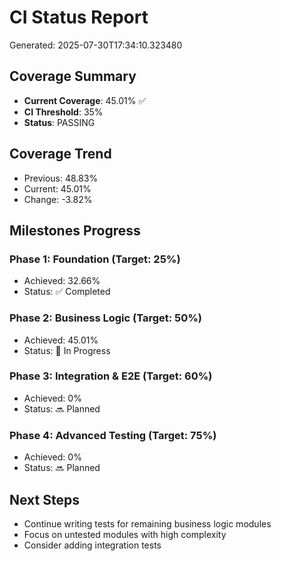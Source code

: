 # CI Status Report

Generated: 2025-07-30T17:34:10.323480

## Coverage Summary

- **Current Coverage**: 45.01% :white_check_mark:
- **CI Threshold**: 35%
- **Status**: PASSING

## Coverage Trend

- Previous: 48.83%
- Current: 45.01%
- Change: -3.82%

## Milestones Progress

### Phase 1: Foundation (Target: 25%)
- Achieved: 32.66%
- Status: ✅ Completed

### Phase 2: Business Logic (Target: 50%)
- Achieved: 45.01%
- Status: 🚧 In Progress

### Phase 3: Integration & E2E (Target: 60%)
- Achieved: 0%
- Status: 🔜 Planned

### Phase 4: Advanced Testing (Target: 75%)
- Achieved: 0%
- Status: 🔜 Planned

## Next Steps

- Continue writing tests for remaining business logic modules
- Focus on untested modules with high complexity
- Consider adding integration tests
